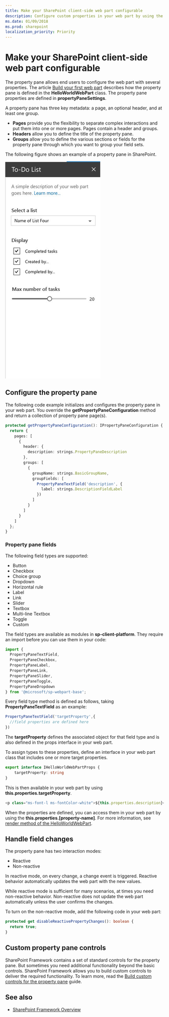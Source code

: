 ```yaml
---
title: Make your SharePoint client-side web part configurable
description: Configure custom properties in your web part by using the property pane.
ms.date: 01/09/2018
ms.prod: sharepoint
localization_priority: Priority
---
```



# Make your SharePoint client-side web part configurable

The property pane allows end users to configure the web part with several properties. The article [Build your first web part](../get-started/build-a-hello-world-web-part.md) describes how the property pane is defined in the **HelloWorldWebPart** class. The property pane properties are defined in **propertyPaneSettings**.

A property pane has three key metadata: a page, an optional header, and at least one group. 

- **Pages** provide you the flexibility to separate complex interactions and put them into one or more pages. Pages contain a header and groups.
- **Headers** allow you to define the title of the property pane. 
- **Groups** allow you to define the various sections or fields for the property pane through which you want to group your field sets.  

The following figure shows an example of a property pane in SharePoint.

![Property pane example](../../../images/property-pane-example.png)

## Configure the property pane

The following code example initializes and configures the property pane in your web part. You override the **getPropertyPaneConfiguration** method and return a collection of property pane page(s).

```typescript
protected getPropertyPaneConfiguration(): IPropertyPaneConfiguration {
  return {
    pages: [
      {
        header: {
          description: strings.PropertyPaneDescription
        },
        groups: [
          {
            groupName: strings.BasicGroupName,
            groupFields: [
              PropertyPaneTextField('description', {
                label: strings.DescriptionFieldLabel
              })
            ]
          }
        ]
      }
    ]
  };
}
```

### Property pane fields

The following field types are supported:

* Button
* Checkbox
* Choice group
* Dropdown
* Horizontal rule
* Label
* Link
* Slider
* Textbox
* Multi-line Textbox
* Toggle
* Custom

The field types are available as modules in **sp-client-platform**. They require an import before you can use them in your code:

```typescript
import {
  PropertyPaneTextField,
  PropertyPaneCheckbox,
  PropertyPaneLabel,
  PropertyPaneLink,
  PropertyPaneSlider,
  PropertyPaneToggle,
  PropertyPaneDropdown
} from '@microsoft/sp-webpart-base';
```

Every field type method is defined as follows, taking **PropertyPaneTextField** as an example:

```typescript
PropertyPaneTextField('targetProperty',{
  //field properties are defined here
})
```

The **targetProperty** defines the associated object for that field type and is also defined in the props interface in your web part.

To assign types to these properties, define an interface in your web part class that includes one or more target properties.

```typescript
export interface IHelloWorldWebPartProps {
    targetProperty: string
}
```

This is then available in your web part by using **this.properties.targetProperty**.

```typescript
<p class="ms-font-l ms-fontColor-white">${this.properties.description}</p>
```

When the properties are defined, you can access them in your web part by using the **this.properties.[property-name]**. For more information, see [render method of the HelloWorldWebPart](../get-started/build-a-hello-world-web-part.md#web-part-render-method).

## Handle field changes

The property pane has two interaction modes:

* Reactive
* Non-reactive

In reactive mode, on every change, a change event is triggered. Reactive behavior automatically updates the web part with the new values.

While reactive mode is sufficient for many scenarios, at times you need non-reactive behavior. Non-reactive does not update the web part automatically unless the user confirms the changes. 

To turn on the non-reactive mode, add the following code in your web part:

```typescript 
protected get disableReactivePropertyChanges(): boolean { 
  return true; 
}
```

## Custom property pane controls

SharePoint Framework contains a set of standard controls for the property pane. But sometimes you need additional functionality beyond the basic controls. SharePoint Framework allows you to build custom controls to deliver the required functionality. To learn more, read the [Build custom controls for the property pane](../guidance/build-custom-property-pane-controls.md) guide.

## See also

- [SharePoint Framework Overview](../../sharepoint-framework-overview.md)
